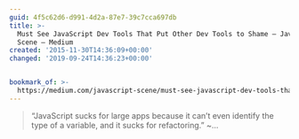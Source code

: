 ```yaml
---
guid: 4f5c62d6-d991-4d2a-87e7-39c7cca697db
title: >-
  Must See JavaScript Dev Tools That Put Other Dev Tools to Shame — JavaScript
  Scene — Medium
created: '2015-11-30T14:36:09+00:00'
changed: '2019-09-24T14:36:23+00:00'


bookmark_of: >-
  https://medium.com/javascript-scene/must-see-javascript-dev-tools-that-put-other-dev-tools-to-shame-aca6d3e3d925#.wmh2vga8b
---
```



<blockquote>“JavaScript sucks for large apps because it can’t even identify the type of a variable, and it sucks for refactoring.” ~…</blockquote>
